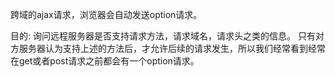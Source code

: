 跨域的ajax请求，浏览器会自动发送option请求。

目的: 询问远程服务器是否支持请求方法，请求域名，请求头之类的信息。 只有对方服务器认为支持上述的方法后，才允许后续的请求发生，所以我们经常看到经常在get或者post请求之前都会有一个option请求。